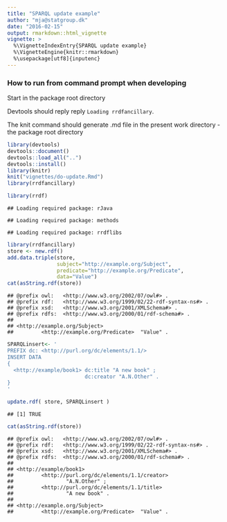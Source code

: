 ```yaml
---
title: "SPARQL update example"
author: "mja@statgroup.dk"
date: "2016-02-15"
output: rmarkdown::html_vignette
vignette: >
  %\VignetteIndexEntry{SPARQL update example}
  %\VignetteEngine{knitr::rmarkdown}
  %\usepackage[utf8]{inputenc}
---
```



### How to run from command prompt when developing

Start in the package root directory

Devtools should reply reply `Loading rrdfancillary`.

The knit command should generate .md file in the present work directory - the package root directory



```r
library(devtools)
devtools::document()
devtools::load_all("..")
devtools::install()
library(knitr)
knit("vignettes/do-update.Rmd")
library(rrdfancillary)
```


```r
library(rrdf)
```

```
## Loading required package: rJava
```

```
## Loading required package: methods
```

```
## Loading required package: rrdflibs
```

```r
library(rrdfancillary)
store <- new.rdf()
add.data.triple(store,
                subject="http://example.org/Subject",
                predicate="http://example.org/Predicate",
                data="Value")
cat(asString.rdf(store))
```

```
## @prefix owl:   <http://www.w3.org/2002/07/owl#> .
## @prefix rdf:   <http://www.w3.org/1999/02/22-rdf-syntax-ns#> .
## @prefix xsd:   <http://www.w3.org/2001/XMLSchema#> .
## @prefix rdfs:  <http://www.w3.org/2000/01/rdf-schema#> .
## 
## <http://example.org/Subject>
##         <http://example.org/Predicate>  "Value" .
```

```r
SPARQLinsert<- '
PREFIX dc: <http://purl.org/dc/elements/1.1/>
INSERT DATA
{ 
  <http://example/book1> dc:title "A new book" ;
                         dc:creator "A.N.Other" .
}
'

update.rdf( store, SPARQLinsert )
```

```
## [1] TRUE
```

```r
cat(asString.rdf(store))
```

```
## @prefix owl:   <http://www.w3.org/2002/07/owl#> .
## @prefix rdf:   <http://www.w3.org/1999/02/22-rdf-syntax-ns#> .
## @prefix xsd:   <http://www.w3.org/2001/XMLSchema#> .
## @prefix rdfs:  <http://www.w3.org/2000/01/rdf-schema#> .
## 
## <http://example/book1>
##         <http://purl.org/dc/elements/1.1/creator>
##                 "A.N.Other" ;
##         <http://purl.org/dc/elements/1.1/title>
##                 "A new book" .
## 
## <http://example.org/Subject>
##         <http://example.org/Predicate>  "Value" .
```
